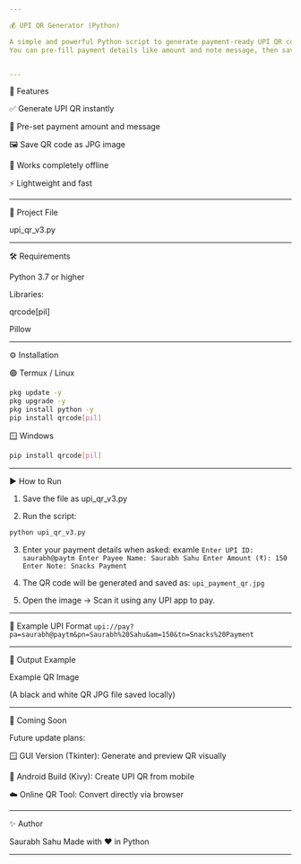 ```yaml
---

💰 UPI QR Generator (Python)

A simple and powerful Python script to generate payment-ready UPI QR codes that can be scanned directly by any UPI app — PhonePe, Paytm, Google Pay, BHIM, etc.
You can pre-fill payment details like amount and note message, then save the QR as an image.


---
```


🧩 Features

✅ Generate UPI QR instantly

💸 Pre-set payment amount and message

🖼️ Save QR code as JPG image

🔐 Works completely offline

⚡ Lightweight and fast



---

📁 Project File

upi_qr_v3.py


---

🛠️ Requirements

Python 3.7 or higher

Libraries:

qrcode[pil]

Pillow




---

⚙️ Installation

🟢 Termux / Linux
```bash
pkg update -y
pkg upgrade -y
pkg install python -y
pip install qrcode[pil]
```
🪟 Windows
```bash
pip install qrcode[pil]
```

---

▶️ How to Run

1. Save the file as upi_qr_v3.py


2. Run the script:
```bash
python upi_qr_v3.py
```

3. Enter your payment details when asked:
examle
``
Enter UPI ID: saurabh@paytm
Enter Payee Name: Saurabh Sahu
Enter Amount (₹): 150
Enter Note: Snacks Payment
``

5. The QR code will be generated and saved as:
``
upi_payment_qr.jpg
``

5. Open the image → Scan it using any UPI app to pay.




---

🧾 Example UPI Format
``
upi://pay?pa=saurabh@paytm&pn=Saurabh%20Sahu&am=150&tn=Snacks%20Payment
``

---

📸 Output Example

Example QR Image

(A black and white QR JPG file saved locally)



---

🚀 Coming Soon

Future update plans:

🪟 GUI Version (Tkinter): Generate and preview QR visually

📱 Android Build (Kivy): Create UPI QR from mobile

☁️ Online QR Tool: Convert directly via browser



---

✨ Author

Saurabh Sahu
Made with ❤️ in Python


---
